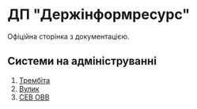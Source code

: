 # ДП "Держінформресурс"

Офіційна сторінка з документацією.

## Системи на адмініструванні

1. [Трембіта](Docs/Systems/Trembita/trembita-main.md)
2. [Вулик](mark.md)
3. [СЕВ ОВВ](mark.md)

[//begin]: # "Autogenerated link references for markdown compatibility"
[inbox]: inbox "Inbox"
[foam-tips]: foam-tips "Foam tips"
[todo]: todo "Todo"
[//end]: # "Autogenerated link references"